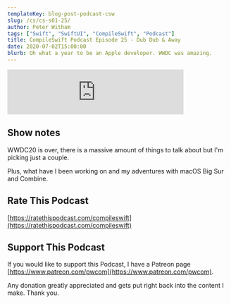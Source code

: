 ```yaml
---
templateKey: blog-post-podcast-csw
slug: /cs/cs-s01-25/
author: Peter Witham
tags: ["Swift", "SwiftUI", "CompileSwift", "Podcast"]
title: CompileSwift Podcast Episode 25 - Dub Dub & Away
date: 2020-07-02T15:00:00
blurb: Oh what a year to be an Apple developer. WWDC was amazing.
---
```


<iframe src="https://anchor.fm/compileswift/embed/episodes/Dub-Dub--Away--Developer-Journal-eg7ke0" height="102px" width="400px" frameborder="0" scrolling="no"></iframe>

## Show notes
WWDC20 is over, there is a massive amount of things to talk about but I'm picking just a couple.

Plus, what have I been working on and my adventures with macOS Big Sur and Combine.


## Rate This Podcast
[https://ratethispodcast.com/compileswift](https://ratethispodcast.com/compileswift)

## Support This Podcast
If you would like to support this Podcast, I have a Patreon page [https://www.patreon.com/pwcom](https://www.patreon.com/pwcom).

Any donation greatly appreciated and gets put right back into the content I make.
Thank you.
